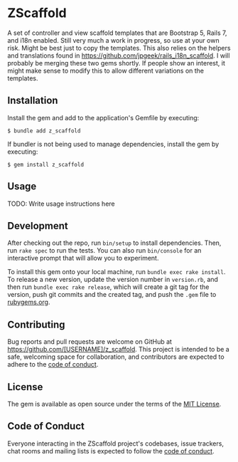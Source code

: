 # ZScaffold

A set of controller and view scaffold templates that are Bootstrap 5, Rails 7, and i18n enabled.  Still very much a work
in progress, so use at your own risk.  Might be best just to copy the templates.  This also relies on the helpers and
translations found in https://github.com/jpgeek/rails_i18n_scaffold.  I will probably be merging these two gems shortly.
If people show an interest, it might make sense to modify this to allow different variations on the templates.

## Installation

Install the gem and add to the application's Gemfile by executing:

    $ bundle add z_scaffold

If bundler is not being used to manage dependencies, install the gem by executing:

    $ gem install z_scaffold

## Usage

TODO: Write usage instructions here

## Development

After checking out the repo, run `bin/setup` to install dependencies. Then, run `rake spec` to run the tests. You can also run `bin/console` for an interactive prompt that will allow you to experiment.

To install this gem onto your local machine, run `bundle exec rake install`. To release a new version, update the version number in `version.rb`, and then run `bundle exec rake release`, which will create a git tag for the version, push git commits and the created tag, and push the `.gem` file to [rubygems.org](https://rubygems.org).

## Contributing

Bug reports and pull requests are welcome on GitHub at https://github.com/[USERNAME]/z_scaffold. This project is intended to be a safe, welcoming space for collaboration, and contributors are expected to adhere to the [code of conduct](https://github.com/[USERNAME]/z_scaffold/blob/master/CODE_OF_CONDUCT.md).

## License

The gem is available as open source under the terms of the [MIT License](https://opensource.org/licenses/MIT).

## Code of Conduct

Everyone interacting in the ZScaffold project's codebases, issue trackers, chat rooms and mailing lists is expected to follow the [code of conduct](https://github.com/[USERNAME]/z_scaffold/blob/master/CODE_OF_CONDUCT.md).
